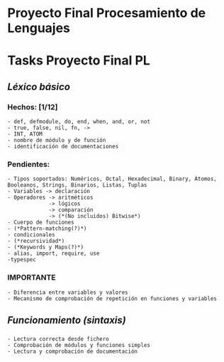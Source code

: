 # Proyecto Final Procesamiento de Lenguajes



# Tasks Proyecto Final PL
  
## *Léxico básico*
  ### Hechos:   [1/12]
    - def, defmodule, do, end, when, and, or, not
    - true, false, nil, fn, ->
    - INT, ATOM
    - nombre de módulo y de función
    - identificación de documentaciones
  ### Pendientes:
    - Tipos soportados: Numéricos, Octal, Hexadecimal, Binary, Átomos, Booleanos, Strings, Binarios, Listas, Tuplas
    - Variables -> declaración
    - Operadores -> aritméticos
                 -> lógicos
                 -> comparación
                 -> (*(No incluidos) Bitwise*)
    - Cuerpo de funciones
    - (*Pattern-matching(?)*)
    - condicionales
    - (*recursividad*)
    - (*Keywords y Maps(?)*)
    - alias, import, require, use
    -typespec

  ### **IMPORTANTE**
    - Diferencia entre variables y valores
    - Mecanismo de comprobación de repetición en funciones y variables

## *Funcionamiento (sintaxis)*
  ### 
    - Lectura correcta desde fichero
    - Comprobación de módulos y funciones simples
    - Lectura y comprobación de documentación